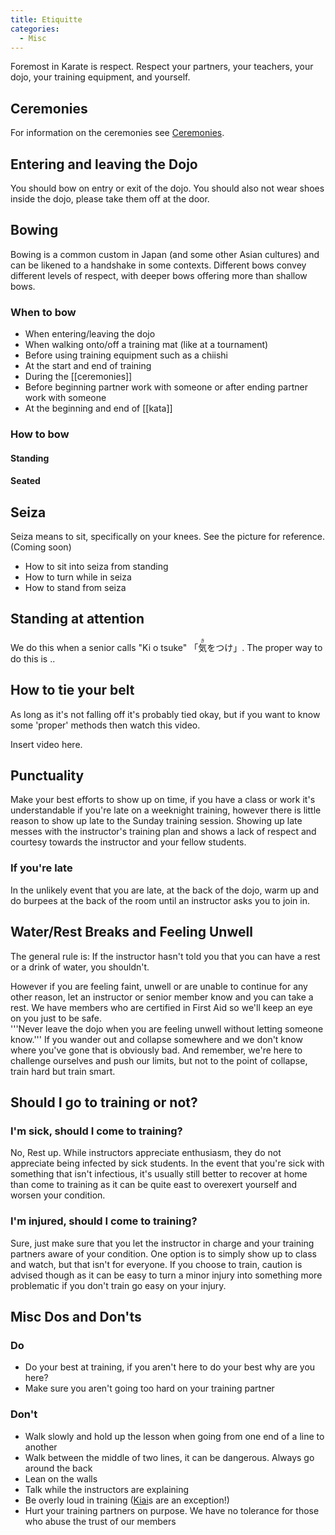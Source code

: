 ```yaml
---
title: Etiquitte
categories:
  - Misc
---
```


Foremost in Karate is respect. Respect your partners, your teachers, your dojo, your training equipment, and yourself.

## Ceremonies

For information on the ceremonies see [Ceremonies](/ceremonies).

## Entering and leaving the Dojo

You should bow on entry or exit of the dojo. You should also not wear shoes inside the dojo, please take them off at the door.

## Bowing

Bowing is a common custom in Japan (and some other Asian cultures) and can be likened to a handshake in some contexts. Different bows convey different levels of respect, with deeper bows offering more than shallow bows.

### When to bow

- When entering/leaving the dojo
- When walking onto/off a training mat (like at a tournament)
- Before using training equipment such as a chiishi
- At the start and end of training
- During the [[ceremonies]]
- Before beginning partner work with someone or after ending partner work with someone
- At the beginning and end of [[kata]]

### How to bow

#### Standing

#### Seated

## Seiza

Seiza means to sit, specifically on your knees. See the picture for reference. (Coming soon)

- How to sit into seiza from standing
- How to turn while in seiza
- How to stand from seiza

## Standing at attention

We do this when a senior calls "Ki o tsuke" 「<ruby><rb>気</rb><rt>き</rt><rb>をつけ</rb><rt></rt></ruby>」.
The proper way to do this is ..

## How to tie your belt

As long as it's not falling off it's probably tied okay, but if you want to know some 'proper' methods then watch this video.

Insert video here.

## Punctuality

Make your best efforts to show up on time, if you have a class or work it's understandable if you're late on a weeknight training, however there is little reason to show up late to the Sunday training session. Showing up late messes with the instructor's training plan and shows a lack of respect and courtesy towards the instructor and your fellow students.

### If you're late

In the unlikely event that you are late, at the back of the dojo, warm up and do burpees at the back of the room until an instructor asks you to join in.

## Water/Rest Breaks and Feeling Unwell

The general rule is: If the instructor hasn't told you that you can have a rest or a drink of water, you shouldn't. <br/>

However if you are feeling faint, unwell or are unable to continue for any other reason, let an instructor or senior member know and you can take a rest. We have members who are certified in First Aid so we'll keep an eye on you just to be safe. <br/>
'''Never leave the dojo when you are feeling unwell without letting someone know.''' If you wander out and collapse somewhere and we don't know where you've gone that is obviously bad.
And remember, we're here to challenge ourselves and push our limits, but not to the point of collapse, train hard but train smart.

## Should I go to training or not?

### I'm sick, should I come to training?

No, Rest up. While instructors appreciate enthusiasm, they do not appreciate being infected by sick students. In the event that you're sick with something that isn't infectious, it's usually still better to recover at home than come to training as it can be quite east to overexert yourself and worsen your condition.

### I'm injured, should I come to training?

Sure, just make sure that you let the instructor in charge and your training partners aware of your condition.
One option is to simply show up to class and watch, but that isn't for everyone.
If you choose to train, caution is advised though as it can be easy to turn a minor injury into something more problematic if you don't train go easy on your injury.

## Misc Dos and Don'ts

### Do

- Do your best at training, if you aren't here to do your best why are you here?
- Make sure you aren't going too hard on your training partner

### Don't

- Walk slowly and hold up the lesson when going from one end of a line to another
- Walk between the middle of two lines, it can be dangerous. Always go around the back
- Lean on the walls
- Talk while the instructors are explaining
- Be overly loud in training ([Kiai](/kiai)s are an exception!)
- Hurt your training partners on purpose. We have no tolerance for those who abuse the trust of our members
